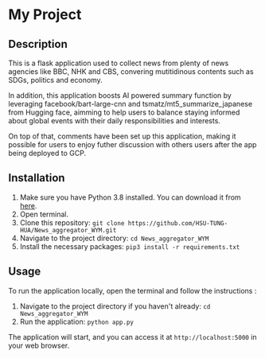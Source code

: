# My Project

## Description
This is a flask application used to collect news from plenty of news agencies like BBC, NHK and CBS, convering mutitidinous contents such as SDGs, politics and economy.

In addition, this application boosts AI powered summary function by leveraging facebook/bart-large-cnn and tsmatz/mt5_summarize_japanese from Hugging face, aimming to help users to balance staying informed about global events with their daily responsibilities and interests.

On top of that, comments have been set up this application, making it possible for users to enjoy futher discussion with others users after the app being deployed to GCP.

## Installation

1. Make sure you have Python 3.8 installed. You can download it from [here](https://www.python.org/downloads/).
2. Open terminal.
3. Clone this repository: `git clone https://github.com/HSU-TUNG-HUA/News_aggregator_WYM.git`
4. Navigate to the project directory: `cd News_aggregator_WYM`
5. Install the necessary packages: `pip3 install -r requirements.txt`

## Usage
To run the application locally, open the terminal and follow the instructions :

1. Navigate to the project directory if you haven't already: `cd News_aggregator_WYM`
2. Run the application: `python app.py`

The application will start, and you can access it at `http://localhost:5000` in your web browser.
